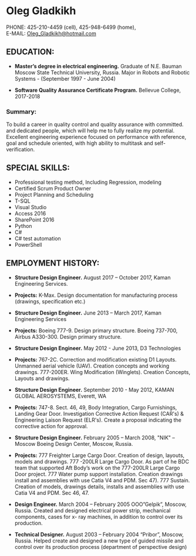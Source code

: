 # Oleg Gladkikh

PHONE:			425-210-4459 (cell), 425-948-6499 (home),       
E-MAIL:			Oleg_Gladkikh@hotmail.com

## EDUCATION:

 * **Master’s degree in electrical engineering.** 
  Graduate of N.E. Bauman Moscow State      Technical University, Russia. Major in Robots and Robotic Systems - (September 1997 - June 2004)

 * **Software Quality Assurance Certificate Program.** Bellevue College, 2017-2018

### Summary:
To build a career in quality control and quality assurance with committed. and dedicated people, which will help me to fully realize my potential. Excellent engineering experience focused on performance with reference, goal and schedule oriented, with high ability to multitask and self-verification.

## SPECIAL SKILLS:
*	Professional testing method, Including Regression, modeling
*	Certified Scrum Product Owner
*	Project Planning and Scheduling
*	T-SQL
*	Visual Studio
*	Access 2016
*	SharePoint 2016
*	Python
*	C#
*	C# test automation
*	PowerShell

## EMPLOYMENT HISTORY:
* **Structure Design Engineer.**
August 2017 – October 2017, Kaman Engineering Services. 
 * **Projects:** K-Max. Design documentation for manufacturing process (drawings, specification etc.) 

* **Structure Design Engineer.**
June 2013 – March 2017, Kaman Engineering Services
 * **Projects:** Boeing 777-9. Design primary structure. Boeing 737-700, Airbus A330-300. Design primary structure.

* **Structure Design Engineer.**
May 2012 -  June 2013, D3 Technologies
 * **Projects:** 767-2C. Correction and modification existing D1 Layouts. Unmanned aerial vehicle (UAV). Creation concepts and working drawings. 777-200ER. Wing Modification (Winglets). Creation Concepts, Layouts and drawings.

* **Structure Design Engineer.**
September 2010 - May 2012, KAMAN GLOBAL AEROSYSTEMS, Everett, WA
 * **Projects:** 747-8.  Sect. 46, 49, Body Integration, Cargo Furnishings, Landing Gear Door. Investigation Corrective Action Request (CAR's) & Engineering Laison Request (ELR's). Create a proposal indicating the corrective action for approval.

* **Structure Design Engineer.**
February 2005 – March 2008, "NIK" – Moscow Boeing Design Center, Moscow, Russia.  
 * **Projects:** 777 Freighter Large Cargo Door. Creation of design, layouts,   models and drawings. 777 -200LR Large Cargo Door. As part of he BDC team that supported Aft Body’s work on the 777-200LR Large Cargo Door project. 777 Water pump support installation. Creation drawings install and assemblies with use Catia V4 and PDM. Sec 47). 777 Sustain. Creation of models, drawings details, installs and assemblies with use Catia V4 and PDM. Sec 46, 47.

* **Design Engineer.**
March 2004 – February 2005	OOO”Gelpik”, Moscow, Russia.
Created and designed electrical power strip, mechanical components, cases for x- ray machines, in addition to control over its production. 

* **Technical Designer.**
August 2003 – February 2004	“Pribor”, Moscow, Russia.
Helped create and designed a new type of guided missile and control over its production process (department of perspective design)

